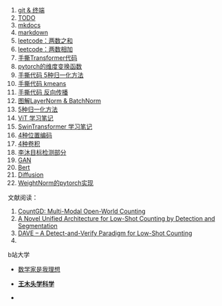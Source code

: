 1. [git & 终端](https://dearrongerr.github.io/Rongerr.github.io/sticks/sticks/)
2. [TODO](https://dearrongerr.github.io/Rongerr.github.io/sticks/TODO/)
3. [mkdocs](https://dearrongerr.github.io/Rongerr.github.io/sticks/mkdocs_learn/)
4. [markdown](https://dearrongerr.github.io/Rongerr.github.io/sticks/markdwon_learn/)
5. [leetcode：两数之和](https://dearrongerr.github.io/Rongerr.github.io/bagu/questions/leetcode/1/)
6. [leetcode：两数相加](https://dearrongerr.github.io/Rongerr.github.io/bagu/questions/leetcode/2/)
7. [手撕Transformer代码](https://dearrongerr.github.io/Rongerr.github.io/bagu/deeplearning/former/transformer/)
8. [pytorch的维度变换函数](https://dearrongerr.github.io/Rongerr.github.io/bagu/deeplearning/pytorch_shape_function/)
9. [手撕代码 5种归一化方法](https://dearrongerr.github.io/Rongerr.github.io/bagu/deeplearning/1/)
10. [手撕代码 kmeans](https://dearrongerr.github.io/Rongerr.github.io/bagu/machinelearning/kmeans/)
11. [手撕代码 反向传播](https://dearrongerr.github.io/Rongerr.github.io/bagu/machinelearning/2/)
12. [图解LayerNorm & BatchNorm](https://dearrongerr.github.io/Rongerr.github.io/learning/2/)
13. [5种归一化方法](https://dearrongerr.github.io/Rongerr.github.io/learning/1/)
14. [ViT 学习笔记](https://dearrongerr.github.io/Rongerr.github.io/learning/vit/)
15. [SwinTransformer 学习笔记](https://dearrongerr.github.io/Rongerr.github.io/learning/swintransformer/)
16. [4种位置编码](https://dearrongerr.github.io/Rongerr.github.io/learning/pe/)
17. [4种卷积](https://dearrongerr.github.io/Rongerr.github.io/learning/convs/)
18. [李沐目标检测部分](https://dearrongerr.github.io/Rongerr.github.io/learning/3/)
19. [GAN](https://dearrongerr.github.io/Rongerr.github.io/learning/4_GAN/)
20. [Bert](https://dearrongerr.github.io/Rongerr.github.io/learning/5_Bert/)
21. [Diffusion](https://dearrongerr.github.io/Rongerr.github.io/learning/6_Diffusion/)
22. [WeightNorm的pytorch实现](https://dearrongerr.github.io/Rongerr.github.io/learning/8_WeightNorm/)

文献阅读：

1. [CountGD: Multi-Modal Open-World Counting](https://dearrongerr.github.io/Rongerr.github.io/literature/ObejectCounting/rank1%20CountGD/)
2. [A Novel Unified Architecture for Low-Shot Counting by Detection and Segmentation](https://dearrongerr.github.io/Rongerr.github.io/literature/ObejectCounting/rank2%20GeCo/)
3. [DAVE – A Detect-and-Verify Paradigm for Low-Shot Counting](https://dearrongerr.github.io/Rongerr.github.io/literature/ObejectCounting/rank3%20DAVE/)
4. 



b站大学

- [数学家是我理想](https://space.bilibili.com/181990557)
- [**王木头学科学**](https://space.bilibili.com/504715181?spm_id_from=333.337.0.0)

- 
